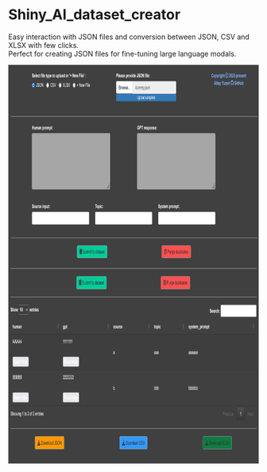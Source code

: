 # Shiny_AI_dataset_creator
Easy interaction with JSON files and conversion between JSON, CSV and XLSX with few clicks.\
Perfect for creating JSON files for fine-tuning large language modals.

<img src="assets/shiny_app_view-1.png" align="center" width=100% height=400 alt="" />
<img src="assets/shiny_app_view-2.png" align="center" width=100% height=400 alt="" />


